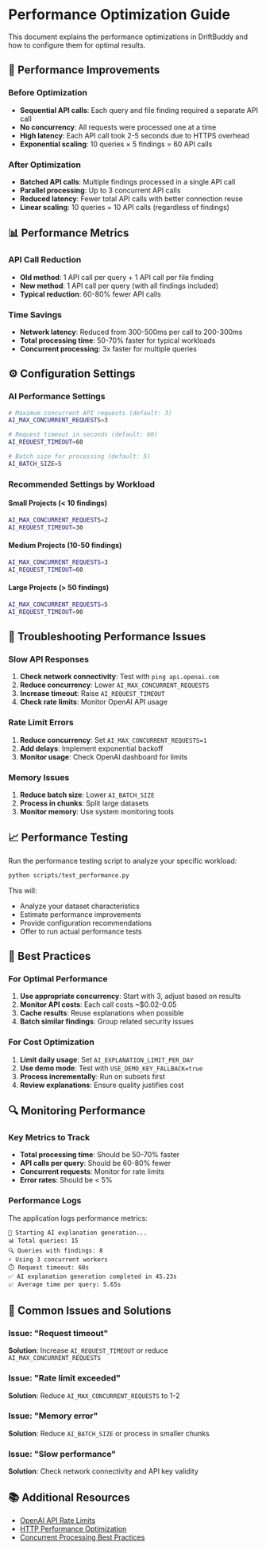 # Performance Optimization Guide

This document explains the performance optimizations in DriftBuddy and how to configure them for optimal results.

## 🚀 Performance Improvements

### Before Optimization
- **Sequential API calls**: Each query and file finding required a separate API call
- **No concurrency**: All requests were processed one at a time
- **High latency**: Each API call took 2-5 seconds due to HTTPS overhead
- **Exponential scaling**: 10 queries × 5 findings = 60 API calls

### After Optimization
- **Batched API calls**: Multiple findings processed in a single API call
- **Parallel processing**: Up to 3 concurrent API calls
- **Reduced latency**: Fewer total API calls with better connection reuse
- **Linear scaling**: 10 queries = 10 API calls (regardless of findings)

## 📊 Performance Metrics

### API Call Reduction
- **Old method**: 1 API call per query + 1 API call per file finding
- **New method**: 1 API call per query (with all findings included)
- **Typical reduction**: 60-80% fewer API calls

### Time Savings
- **Network latency**: Reduced from 300-500ms per call to 200-300ms
- **Total processing time**: 50-70% faster for typical workloads
- **Concurrent processing**: 3x faster for multiple queries

## ⚙️ Configuration Settings

### AI Performance Settings

```bash
# Maximum concurrent API requests (default: 3)
AI_MAX_CONCURRENT_REQUESTS=3

# Request timeout in seconds (default: 60)
AI_REQUEST_TIMEOUT=60

# Batch size for processing (default: 5)
AI_BATCH_SIZE=5
```

### Recommended Settings by Workload

#### Small Projects (< 10 findings)
```bash
AI_MAX_CONCURRENT_REQUESTS=2
AI_REQUEST_TIMEOUT=30
```

#### Medium Projects (10-50 findings)
```bash
AI_MAX_CONCURRENT_REQUESTS=3
AI_REQUEST_TIMEOUT=60
```

#### Large Projects (> 50 findings)
```bash
AI_MAX_CONCURRENT_REQUESTS=5
AI_REQUEST_TIMEOUT=90
```

## 🔧 Troubleshooting Performance Issues

### Slow API Responses
1. **Check network connectivity**: Test with `ping api.openai.com`
2. **Reduce concurrency**: Lower `AI_MAX_CONCURRENT_REQUESTS`
3. **Increase timeout**: Raise `AI_REQUEST_TIMEOUT`
4. **Check rate limits**: Monitor OpenAI API usage

### Rate Limit Errors
1. **Reduce concurrency**: Set `AI_MAX_CONCURRENT_REQUESTS=1`
2. **Add delays**: Implement exponential backoff
3. **Monitor usage**: Check OpenAI dashboard for limits

### Memory Issues
1. **Reduce batch size**: Lower `AI_BATCH_SIZE`
2. **Process in chunks**: Split large datasets
3. **Monitor memory**: Use system monitoring tools

## 📈 Performance Testing

Run the performance testing script to analyze your specific workload:

```bash
python scripts/test_performance.py
```

This will:
- Analyze your dataset characteristics
- Estimate performance improvements
- Provide configuration recommendations
- Offer to run actual performance tests

## 🎯 Best Practices

### For Optimal Performance
1. **Use appropriate concurrency**: Start with 3, adjust based on results
2. **Monitor API costs**: Each call costs ~$0.02-0.05
3. **Cache results**: Reuse explanations when possible
4. **Batch similar findings**: Group related security issues

### For Cost Optimization
1. **Limit daily usage**: Set `AI_EXPLANATION_LIMIT_PER_DAY`
2. **Use demo mode**: Test with `USE_DEMO_KEY_FALLBACK=true`
3. **Process incrementally**: Run on subsets first
4. **Review explanations**: Ensure quality justifies cost

## 🔍 Monitoring Performance

### Key Metrics to Track
- **Total processing time**: Should be 50-70% faster
- **API calls per query**: Should be 60-80% fewer
- **Concurrent requests**: Monitor for rate limits
- **Error rates**: Should be < 5%

### Performance Logs
The application logs performance metrics:
```
🚀 Starting AI explanation generation...
📊 Total queries: 15
🔍 Queries with findings: 8
⚡ Using 3 concurrent workers
⏱️ Request timeout: 60s
✅ AI explanation generation completed in 45.23s
📈 Average time per query: 5.65s
```

## 🚨 Common Issues and Solutions

### Issue: "Request timeout"
**Solution**: Increase `AI_REQUEST_TIMEOUT` or reduce `AI_MAX_CONCURRENT_REQUESTS`

### Issue: "Rate limit exceeded"
**Solution**: Reduce `AI_MAX_CONCURRENT_REQUESTS` to 1-2

### Issue: "Memory error"
**Solution**: Reduce `AI_BATCH_SIZE` or process in smaller chunks

### Issue: "Slow performance"
**Solution**: Check network connectivity and API key validity

## 📚 Additional Resources

- [OpenAI API Rate Limits](https://platform.openai.com/docs/guides/rate-limits)
- [HTTP Performance Optimization](https://medium.com/@northvankiwiguy/how-long-is-a-curl-ec59af087ca8)
- [Concurrent Processing Best Practices](https://docs.python.org/3/library/concurrent.futures.html)
